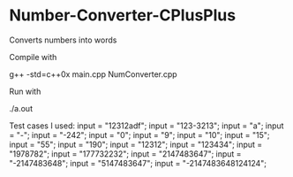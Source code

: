 # Number-Converter-CPlusPlus

Converts numbers into words

Compile with

g++ -std=c++0x main.cpp NumConverter.cpp

Run with

./a.out

Test cases I used:
input = "12312adf";
input = "123-3213";
input = "a";
input = "-";
input = "-242";
input = "0";
input = "9";
input = "10";
input = "15";
input = "55";
input = "190";
input = "12312";
input = "123434";
input = "1978782";
input = "177732232";
input = "2147483647";
input = "-2147483648";
input = "5147483647";
input = "-2147483648124124";

